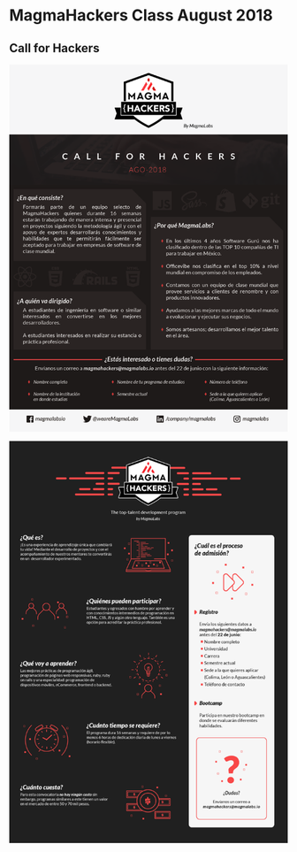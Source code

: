 # MagmaHackers Class August 2018

## Call for Hackers

![Call for Hackers](imgs/call-2.png)

![Call for Hackers](imgs/call-1.png)